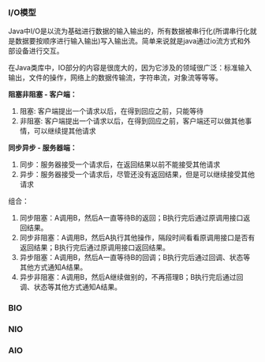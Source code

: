 ### I/O模型

Java中I/O是以流为基础进行数据的输入输出的，所有数据被串行化(所谓串行化就是数据要按顺序进行输入输出)写入输出流。简单来说就是java通过io流方式和外部设备进行交互。

在Java类库中，IO部分的内容是很庞大的，因为它涉及的领域很广泛：标准输入输出，文件的操作，网络上的数据传输流，字符串流，对象流等等等。

**阻塞非阻塞 - 客户端：**

1. 阻塞: 客户端提出一个请求以后，在得到回应之前，只能等待
2. 非阻塞: 客户端提出一个请求以后，在得到回应之前，客户端还可以做其他事情，可以继续提其他请求

**同步异步 - 服务器端：**

1. 同步：服务器接受一个请求后，在返回结果以前不能接受其他请求
2. 异步：服务器接受一个请求后，尽管还没有返回结果，但是可以继续接受其他请求

组合：

1. 同步阻塞：A调用B，然后A一直等待B的返回；B执行完后通过原调用接口返回结果。
2. 同步非阻塞：A调用B，然后A执行其他操作，隔段时间看看原调用接口是否有返回结果；B执行完后通过原调用接口返回结果。
3. 异步阻塞：A调用B，然后A一直等待B的回调；B执行完后通过回调、状态等其他方式通知A结果。
4. 异步非阻塞：A调用B，然后A继续做别的，不再搭理B；B执行完后通过回调、状态等其他方式通知A结果。

### BIO

### NIO

### AIO

